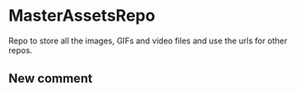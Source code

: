 # MasterAssetsRepo
Repo to store all the images, GIFs and video files and use the urls for other repos.


## New comment
